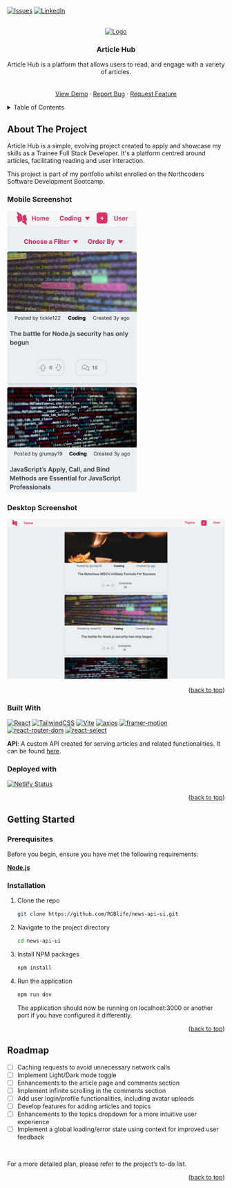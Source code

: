 <a name="readme-top"></a>

[![Issues](https://img.shields.io/github/issues/RGBlife/news-api-ui?style=for-the-badge)](https://github.com/RGBlife/news-api-ui/issues)
[![LinkedIn](https://img.shields.io/badge/-LinkedIn-black.svg?style=for-the-badge&logo=linkedin&colorB=555)](https://www.linkedin.com/in/bret-gomes/)

<br />

<div align="center">
  <a href="https://github.com/RGBlife/news-api-ui">
    <img src="https://api.iconify.design/iconamoon/news-duotone.svg?color=%231560bd" alt="Logo" width="80" height="80">
  </a>

<h3 align="center">Article Hub</h3>

  <p align="center">
    Article Hub is a platform that allows users to read, and engage with a variety of articles.
    <br />
    <br />
     <br />
    </strong>
    <a href="https://articlehub-ui.netlify.app/">View Demo</a>
    ·
    <a href="https://github.com/RGBlife/news-api-ui/issues">Report Bug</a>
    ·
    <a href="https://github.com/RGBlife/news-api-ui/issues">Request Feature</a>
  </p>
</div>

<details>
  <summary>Table of Contents</summary>
  <ol>
    <li>
      <a href="#about-the-project">About The Project</a>
      <ul>
        <li><a href="#mobile-screenshot">Mobile Screenshot</a></li>
        <li><a href="#desktop-screenshot">Desktop Screenshot</li>
        <li><a href="#built-with">Built With</a></li>
        <li><a href="#deployed-with">Deployed with</a></li>
      </ul>
    </li>
    <li>
      <a href="#getting-started">Getting Started</a>
      <ul>
        <li><a href="#prerequisites">Prerequisites</a></li>
        <li><a href="#installation">Installation</a></li>
      </ul>
    </li>
    <li><a href="#roadmap">Roadmap</a></li>
  </ol>
</details>

## About The Project

Article Hub is a simple, evolving project created to apply and showcase my skills as a Trainee Full Stack Developer. It's a platform centred around articles, facilitating reading and user interaction.

This project is part of my portfolio whilst enrolled on the Northcoders Software Development Bootcamp.

### Mobile Screenshot

<img src="./public/mobileview_iPhoneXR.png" alt="Screenshot of the Article Hub application on an iPhone XR" width="300px">

### Desktop Screenshot

<img src="./public/desktopview.png" alt="Screenshot of the Article Hub application on a desktop browser" width="800px">

<p align="right">(<a href="#readme-top">back to top</a>)</p>

### Built With

<div align="left">

[![React](https://img.shields.io/badge/React-20232A?style=for-the-badge&logo=react&logoColor=61DAFB)](https://reactjs.org/)
[![TailwindCSS](https://img.shields.io/badge/TailwindCSS-38B2AC?style=for-the-badge&logo=tailwind-css&logoColor=white)](https://tailwindcss.com/)
[![Vite](https://img.shields.io/badge/Vite-646CFF?style=for-the-badge&logo=vite&logoColor=white)](https://vitejs.dev/)
[![axios](https://img.shields.io/badge/axios-61DAFB?style=for-the-badge&logo=javascript&logoColor=white)](https://axios-http.com/)
[![framer-motion](https://img.shields.io/badge/framer--motion-0055FF?style=for-the-badge&logo=framer&logoColor=white)](https://www.framer.com/api/motion/)
[![react-router-dom](https://img.shields.io/badge/react--router--dom-CA4245?style=for-the-badge&logo=react-router&logoColor=white)](https://reactrouter.com/)
[![react-select](https://img.shields.io/badge/react--select-FF7F00?style=for-the-badge&logo=react&logoColor=white)](https://react-select.com/)

**API**: A custom API created for serving articles and related functionalities. It can be found [here](https://github.com/RGBlife/news-api).

</div>

### Deployed with

<div align="left">

<p><a href="https://app.netlify.com/sites/articlehub-ui/deploys"><img src="https://api.netlify.com/api/v1/badges/9f1689ae-30d4-4557-898c-f3188e289a0d/deploy-status" alt="Netlify Status" /></a></p>

</div>

<p align="right">(<a href="#readme-top">back to top</a>)</p>

## Getting Started

### Prerequisites

Before you begin, ensure you have met the following requirements:

**[Node.js](https://nodejs.org/)**

### Installation

1. Clone the repo
   ```sh
   git clone https://github.com/RGBlife/news-api-ui.git
   ```
2. Navigate to the project directory
   ```sh
   cd news-api-ui
   ```
3. Install NPM packages
   ```sh
   npm install
   ```
4. Run the application
   ```js
   npm run dev
   ```
   The application should now be running on localhost:3000 or another port if you have configured it differently.

<p align="right">(<a href="#readme-top">back to top</a>)</p>

## Roadmap

<div align="left">

- [ ] Caching requests to avoid unnecessary network calls
- [ ] Implement Light/Dark mode toggle
- [ ] Enhancements to the article page and comments section
- [ ] Implement infinite scrolling in the comments section
- [ ] Add user login/profile functionalities, including avatar uploads
- [ ] Develop features for adding articles and topics
- [ ] Enhancements to the topics dropdown for a more intuitive user experience
- [ ] Implement a global loading/error state using context for improved user feedback

</div>

<br>
<p align="left">For a more detailed plan, please refer to the project’s to-do list.</p>

<p align="right">(<a href="#readme-top">back to top</a>)</p>
